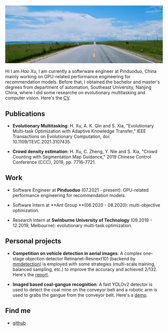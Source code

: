 

![](images/bkgs/bkg-grass.jpeg)



Hi I am *Hao Xu*,  I am currently a softerware engineer at Pinduoduo, China mainly working on GPU-related performance engineering for recommendation models. Before that, I obtained the bachelor and master's degrees from department of automation, Southeast University, Nanjing China, where I did some researche on evolutionary multitasking and computer vision. Here's the [CV](other/files/resume_haoxu.pdf).



## Publications

- **Evolutionary Multitasking**: H. Xu, A. K. Qin and S. Xia, "Evolutionary Multi-task Optimization with Adaptive Knowledge Transfer," IEEE Transactions on Evolutionary Computation, doi: 10.1109/TEVC.2021.3107435.

  

- **Crowd density estimation**: H. Xu, C. Zheng, Y. Nie and S. Xia, "Crowd Counting with Segmentation Map Guidance," 2019 Chinese Control Conference (CCC), 2019, pp. 7716-7721.

  

## Work

- Software Engineer at **Pinduoduo** (07.2021 - present):  GPU-related performance engineering for recommendation models.

  

- Software Intern at **Ant Group **(06.2020 - 08.2020): multi-objective optimization. 

   

- Research Intern at **Swinburne University of Technology** (09.2019 - 12.2019, Melbourne): evolutionary multi-task optimization.

  

## Personal projects

- **Competition on vehicle detection in aerial  images**:  A complex one-stage objection detector Retinanet-Resnext101 (backend by [mmdetection](https://github.com/open-mmlab/mmdetection)) is employed with some strategies (multi-scale training, balanced sampling, etc.) to improve the accuracy and achieved 2/132. Here's the [report](other/files/aerial-vehicle-detection.pdf).

  

- **Imaged based coal-gangue recognition**: A fast YOLOv2 detector is used to detect the coal mine on the conveyor belt and a robotic arm is used to grabs the gangue from the conveyor belt. Here's a [demo](images/portfolio/coal-gan/demo.gif).

## Find me
- [github](https://github.com/haoxuhao)

